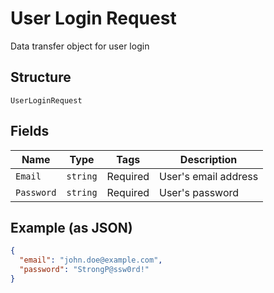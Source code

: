 
# User Login Request

Data transfer object for user login

## Structure

`UserLoginRequest`

## Fields

| Name | Type | Tags | Description |
|  --- | --- | --- | --- |
| `Email` | `string` | Required | User's email address |
| `Password` | `string` | Required | User's password |

## Example (as JSON)

```json
{
  "email": "john.doe@example.com",
  "password": "StrongP@ssw0rd!"
}
```

